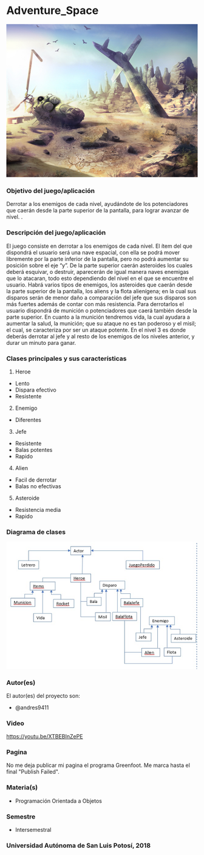 # Adventure_Space


![En construcción](https://github.com/acominf/AdventureInSpace/blob/master/images/menu.jpg)

### Objetivo del juego/aplicación
Derrotar a los enemigos de cada nivel, ayudándote de los potenciadores que caerán desde la parte superior de la pantalla, para lograr avanzar de nivel. .

### Descripción del juego/aplicación
El juego consiste en derrotar a los enemigos de cada nivel. El ítem del que dispondrá el usuario será una nave espacial, con ella se podrá mover libremente por la parte inferior de la pantalla, pero no podrá aumentar su posición sobre el eje “y”. De la parte superior caerán asteroides los cuales deberá esquivar, o destruir, aparecerán de igual manera naves enemigas que lo atacaran, todo esto dependiendo del nivel en el que se encuentre el usuario.
Habrá varios tipos de enemigos, los asteroides que caerán desde la parte superior de la pantalla, los aliens y la flota alienígena; en la cual sus disparos serán de menor daño a comparación del jefe que sus disparos son más fuertes además de contar con más resistencia.
Para derrotarlos el usuario dispondrá de munición o potenciadores que caerá también desde la parte superior. 
En cuanto a la munición tendremos vida, la cual ayudara a aumentar la salud, la munición; que su ataque no es tan poderoso y el misil; el cual, se caracteriza por ser un ataque potente.
En el nivel 3 es  donde deberás derrotar al jefe y al resto de los enemigos de los niveles anterior, y durar un minuto para ganar.


### Clases principales y sus características
1. Heroe
* Lento
* Dispara efectivo
* Resistente

2. Enemigo
* Diferentes

3. Jefe
* Resistente
* Balas potentes
* Rapido

4. Alien
* Facil de derrotar
* Balas no efectivas

5. Asteroide
* Resistencia media
* Rapido

### Diagrama de clases
![Diagrama de clases](https://github.com/objetos-inter2018/Adventure_Space/blob/master/images/diagrama.jpg)

### Autor(es)
El autor(es) del proyecto son:
- @andres9411

### Video
https://youtu.be/XTBEBInZePE

### Pagina
No me deja publicar mi pagina el programa Greenfoot.
Me marca hasta el final "Publish Failed".

### Materia(s)
- Programación Orientada a Objetos

### Semestre
- Intersemestral

### Universidad Autónoma de San Luis Potosí, 2018


